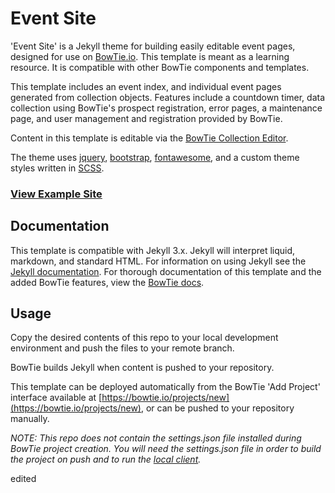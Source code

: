 # Event Site

'Event Site' is a Jekyll theme for building easily editable event pages, designed for use on [BowTie.io](https://bowtie.io). This template is meant as a learning resource. It is compatible with other BowTie components and templates.

This template includes an event index, and individual event pages generated from collection objects. Features include a countdown timer, data collection using BowTie's prospect registration, error pages, a maintenance page, and user management and registration provided by BowTie.

Content in this template is editable via the [BowTie Collection Editor](https://bowtie.io/help/working-with-jekyll-collections-bowtie/).

The theme uses [jquery](https://jquery.com/), [bootstrap](http://getbootstrap.com/), [fontawesome](https://fortawesome.github.io/Font-Awesome/), and a custom theme styles written in [SCSS](http://sass-lang.com/).  

### [View Example Site](https://event.bowtied.io/)

## Documentation
This template is compatible with Jekyll 3.x. Jekyll will interpret liquid, markdown, and  standard HTML. For information on using Jekyll see the [Jekyll documentation](http://jekyllrb.com/). For thorough documentation of this template and the added BowTie features, view the [BowTie docs](https://bowtie.io/docs/#projects).

## Usage

Copy the desired contents of this repo to your local development environment and push the files to your remote branch.

BowTie builds Jekyll when content is pushed to your repository.

This template can be deployed automatically from the BowTie 'Add Project' interface available at [https://bowtie.io/projects/new](https://bowtie.io/projects/new), or can be pushed to your repository manually.  

_NOTE: This repo does not contain the settings.json file installed during BowTie project creation. You will need the settings.json file in order to build the project on push and to run the [local client](https://github.com/bowtie-io/bowtie-io)._

edited
